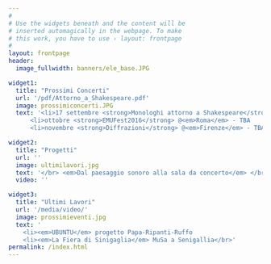 ```yaml
---
#
# Use the widgets beneath and the content will be
# inserted automagically in the webpage. To make
# this work, you have to use › layout: frontpage
#
layout: frontpage
header:
  image_fullwidth: banners/ele_base.JPG

widget1:
  title: "Prossimi Concerti"
  url: '/pdf/Attorno_a_Shakespeare.pdf'
  image: prossimiconcerti.JPG
  text: '<li>17 settembre <strong>Monologhi attorno a Shakespeare</strong> @<em>Palazzo Braschi</em> di Roma
      <li>ottobre <strong>EMUFest2016</strong> @<em>Roma</em> - TBA
      <li>novembre <strong>Diffrazioni</strong> @<em>Firenze</em> - TBA </br>'

widget2:
  title: "Progetti"
  url: ''
  image: ultimilavori.jpg
  text: '</br> <em>Dal paesaggio sonoro alla sala da concerto</em> </br> manifestazione in cui verra presentata la mia prima installazione presso l’Accademia Filarmonica Romana </br>'
  video: ''

widget3:
  title: "Ultimi Lavori"
  url: '/media/video/'
  image: prossimieventi.jpg
  text: '
    <li><em>UBUNTU</em> progetto Papa-Ripanti-Ruffo
    <li><em>La Fiera di Sinigaglia</em> MuSa a Senigallia</br>'
permalink: /index.html
---
```


<!-- <div id="videoModal" class="reveal-modal large" data-reveal="">
  <div class="flex-video widescreen vimeo" style="display: block;">
    <iframe width="1280" height="720" src="https://www.youtube.com/embed/3b5zCFSmVvU" frameborder="0" allowfullscreen></iframe>
  </div>
  <a class="close-reveal-modal">&#215;</a>
</div> -->
